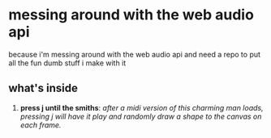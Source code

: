 # messing around with the web audio api

because i'm messing around with the web audio api and need a repo to put all the fun dumb stuff i make with it

## what's inside

1. **press j until the smiths**: *after a midi version of this charming man loads, pressing j will have it play and randomly draw a shape to the canvas on each frame.*